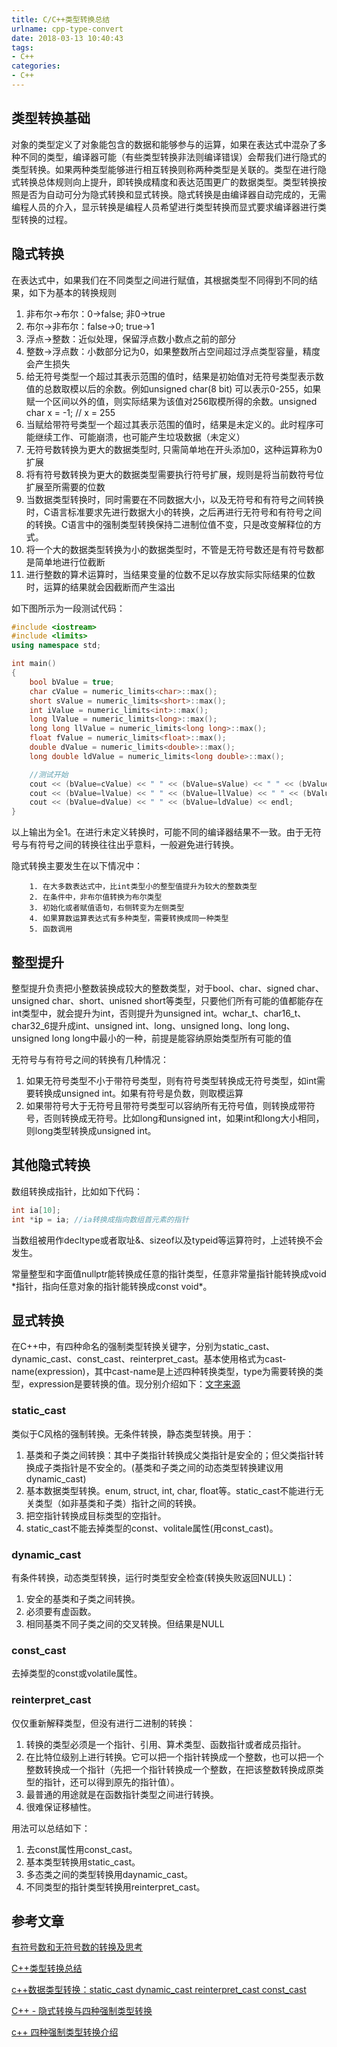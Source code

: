 ```yaml
---
title: C/C++类型转换总结
urlname: cpp-type-convert
date: 2018-03-13 10:40:43
tags:
- C++
categories:
- C++
---
```


## 类型转换基础

对象的类型定义了对象能包含的数据和能够参与的运算，如果在表达式中混杂了多种不同的类型，编译器可能（有些类型转换非法则编译错误）会帮我们进行隐式的类型转换。如果两种类型能够进行相互转换则称两种类型是关联的。类型在进行隐式转换总体规则向上提升，即转换成精度和表达范围更广的数据类型。类型转换按照是否为自动可分为隐式转换和显式转换。隐式转换是由编译器自动完成的，无需编程人员的介入，显示转换是编程人员希望进行类型转换而显式要求编译器进行类型转换的过程。

## 隐式转换

在表达式中，如果我们在不同类型之间进行赋值，其根据类型不同得到不同的结果，如下为基本的转换规则

1. 非布尔->布尔：0->false; 非0->true
2. 布尔->非布尔：false->0; true->1
3. 浮点->整数：近似处理，保留浮点数小数点之前的部分
4. 整数->浮点数：小数部分记为0，如果整数所占空间超过浮点类型容量，精度会产生损失
5. 给无符号类型一个超过其表示范围的值时，结果是初始值对无符号类型表示数值的总数取模以后的余数。例如unsigned char(8 bit) 可以表示0-255，如果赋一个区间以外的值，则实际结果为该值对256取模所得的余数。unsigned char x = -1; // x = 255
6. 当赋给带符号类型一个超过其表示范围的值时，结果是未定义的。此时程序可能继续工作、可能崩溃，也可能产生垃圾数据（未定义）
7. 无符号数转换为更大的数据类型时, 只需简单地在开头添加0，这种运算称为0扩展
8. 将有符号数转换为更大的数据类型需要执行符号扩展，规则是将当前数符号位扩展至所需要的位数
9. 当数据类型转换时，同时需要在不同数据大小，以及无符号和有符号之间转换时，C语言标准要求先进行数据大小的转换，之后再进行无符号和有符号之间的转换。C语言中的强制类型转换保持二进制位值不变，只是改变解释位的方式。
10. 将一个大的数据类型转换为小的数据类型时，不管是无符号数还是有符号数都是简单地进行位截断
11. 进行整数的算术运算时，当结果变量的位数不足以存放实际实际结果的位数时，运算的结果就会因截断而产生溢出

如下图所示为一段测试代码：

```cpp
#include <iostream>
#include <limits>
using namespace std;

int main()
{
	bool bValue = true;
	char cValue = numeric_limits<char>::max();
	short sValue = numeric_limits<short>::max();
	int iValue = numeric_limits<int>::max();
	long lValue = numeric_limits<long>::max();
	long long llValue = numeric_limits<long long>::max();
	float fValue = numeric_limits<float>::max();
	double dValue = numeric_limits<double>::max();
	long double ldValue = numeric_limits<long double>::max();

	//测试开始
	cout << (bValue=cValue) << " " << (bValue=sValue) << " " << (bValue=iValue) <<endl;
	cout << (bValue=lValue) << " " << (bValue=llValue) << " " << (bValue=fValue) <<endl;
	cout << (bValue=dValue) << " " << (bValue=ldValue) << endl;
}
```

以上输出为全1。在进行未定义转换时，可能不同的编译器结果不一致。由于无符号与有符号之间的转换往往出乎意料，一般避免进行转换。

隐式转换主要发生在以下情况中：

        1. 在大多数表达式中，比int类型小的整型值提升为较大的整数类型
        2. 在条件中，非布尔值转换为布尔类型
        3. 初始化或者赋值语句，右侧转变为左侧类型
        4. 如果算数运算表达式有多种类型，需要转换成同一种类型
        5. 函数调用

## 整型提升

整型提升负责把小整数装换成较大的整数类型，对于bool、char、signed char、unsigned char、short、unisned short等类型，只要他们所有可能的值都能存在int类型中，就会提升为int，否则提升为unsigned int。wchar_t、char16_t、char32_6提升成int、unsigned int、long、unsigned long、long long、unsigned long long中最小的一种，前提是能容纳原始类型所有可能的值

无符号与有符号之间的转换有几种情况：

1. 如果无符号类型不小于带符号类型，则有符号类型转换成无符号类型，如int需要转换成unsigned int。如果有符号是负数，则取模运算
2. 如果带符号大于无符号且带符号类型可以容纳所有无符号值，则转换成带符号，否则转换成无符号。比如long和unsigned int，如果int和long大小相同，则long类型转换成unsigned int。

## 其他隐式转换

数组转换成指针，比如如下代码：

```cpp
int ia[10];
int *ip = ia; //ia转换成指向数组首元素的指针
```

当数组被用作decltype或者取址&、sizeof以及typeid等运算符时，上述转换不会发生。

常量整型和字面值nullptr能转换成任意的指针类型，任意非常量指针能转换成void \*指针，指向任意对象的指针能转换成const void\*。


## 显式转换

在C++中，有四种命名的强制类型转换关键字，分别为static_cast、dynamic_cast、const_cast、reinterpret_cast。基本使用格式为cast-name<type>(expression)，其中cast-name是上述四种转换类型，type为需要转换的类型，expression是要转换的值。现分别介绍如下：[文字来源](http://www.cnblogs.com/goodhacker/archive/2011/07/20/2111996.html)

### static_cast

类似于C风格的强制转换。无条件转换，静态类型转换。用于：

1. 基类和子类之间转换：其中子类指针转换成父类指针是安全的；但父类指针转换成子类指针是不安全的。(基类和子类之间的动态类型转换建议用dynamic_cast)
2. 基本数据类型转换。enum, struct, int, char, float等。static_cast不能进行无关类型（如非基类和子类）指针之间的转换。
3. 把空指针转换成目标类型的空指针。
4. static_cast不能去掉类型的const、volitale属性(用const_cast)。

### dynamic_cast

有条件转换，动态类型转换，运行时类型安全检查(转换失败返回NULL)：

1. 安全的基类和子类之间转换。
2. 必须要有虚函数。
3. 相同基类不同子类之间的交叉转换。但结果是NULL

### const_cast

去掉类型的const或volatile属性。

### reinterpret_cast

仅仅重新解释类型，但没有进行二进制的转换：

1. 转换的类型必须是一个指针、引用、算术类型、函数指针或者成员指针。
2. 在比特位级别上进行转换。它可以把一个指针转换成一个整数，也可以把一个整数转换成一个指针（先把一个指针转换成一个整数，在把该整数转换成原类型的指针，还可以得到原先的指针值）。
3. 最普通的用途就是在函数指针类型之间进行转换。
4. 很难保证移植性。

用法可以总结如下：

1. 去const属性用const_cast。
2. 基本类型转换用static_cast。
3. 多态类之间的类型转换用daynamic_cast。
4. 不同类型的指针类型转换用reinterpret_cast。

## 参考文章

[有符号数和无符号数的转换及思考](http://blog.csdn.net/gatieme/article/details/52557546)

[C++类型转换总结](http://www.cnblogs.com/goodhacker/archive/2011/07/20/2111996.html)

[c++数据类型转换：static_cast dynamic_cast reinterpret_cast const_cast](http://www.cnblogs.com/TenosDoIt/p/3175217.html)

[C++ - 隐式转换与四种强制类型转换](http://cuckootan.me/2016/05/28/C/C++/C++%20-%20隐式转换与四种强制类型转换/)

[c++ 四种强制类型转换介绍](http://blog.csdn.net/ydar95/article/details/69822540)